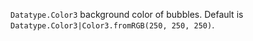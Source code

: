 `Datatype.Color3` background color of bubbles. Default is
`Datatype.Color3|Color3.fromRGB(250, 250, 250)`.